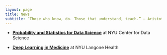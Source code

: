 ```yaml
---
layout: page
title: News
subtitle: “Those who know, do. Those that understand, teach.” ― Aristotle
---
```


+ **[Probability and Statistics for Data Science](https://nhungle714.github.io/teaching/ProbStats19/)** at NYU Center for Data Science

+ **[Deep Learning in Medicine](https://nhungle714.github.io/teaching/DLinMedicine20/)** at NYU Langone Health
